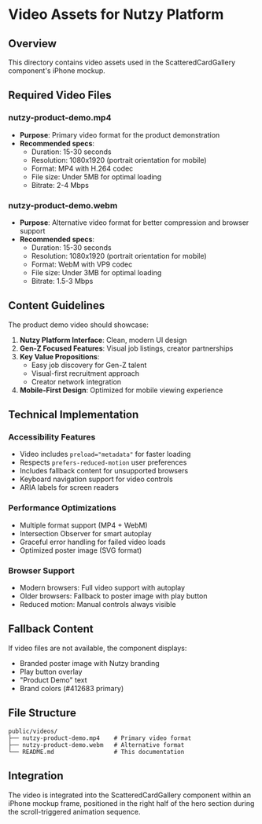 # Video Assets for Nutzy Platform

## Overview
This directory contains video assets used in the ScatteredCardGallery component's iPhone mockup.

## Required Video Files

### nutzy-product-demo.mp4
- **Purpose**: Primary video format for the product demonstration
- **Recommended specs**:
  - Duration: 15-30 seconds
  - Resolution: 1080x1920 (portrait orientation for mobile)
  - Format: MP4 with H.264 codec
  - File size: Under 5MB for optimal loading
  - Bitrate: 2-4 Mbps

### nutzy-product-demo.webm
- **Purpose**: Alternative video format for better compression and browser support
- **Recommended specs**:
  - Duration: 15-30 seconds
  - Resolution: 1080x1920 (portrait orientation for mobile)
  - Format: WebM with VP9 codec
  - File size: Under 3MB for optimal loading
  - Bitrate: 1.5-3 Mbps

## Content Guidelines

The product demo video should showcase:
1. **Nutzy Platform Interface**: Clean, modern UI design
2. **Gen-Z Focused Features**: Visual job listings, creator partnerships
3. **Key Value Propositions**: 
   - Easy job discovery for Gen-Z talent
   - Visual-first recruitment approach
   - Creator network integration
4. **Mobile-First Design**: Optimized for mobile viewing experience

## Technical Implementation

### Accessibility Features
- Video includes `preload="metadata"` for faster loading
- Respects `prefers-reduced-motion` user preferences
- Includes fallback content for unsupported browsers
- Keyboard navigation support for video controls
- ARIA labels for screen readers

### Performance Optimizations
- Multiple format support (MP4 + WebM)
- Intersection Observer for smart autoplay
- Graceful error handling for failed video loads
- Optimized poster image (SVG format)

### Browser Support
- Modern browsers: Full video support with autoplay
- Older browsers: Fallback to poster image with play button
- Reduced motion: Manual controls always visible

## Fallback Content
If video files are not available, the component displays:
- Branded poster image with Nutzy branding
- Play button overlay
- "Product Demo" text
- Brand colors (#412683 primary)

## File Structure
```
public/videos/
├── nutzy-product-demo.mp4    # Primary video format
├── nutzy-product-demo.webm   # Alternative format
└── README.md                 # This documentation
```

## Integration
The video is integrated into the ScatteredCardGallery component within an iPhone mockup frame, positioned in the right half of the hero section during the scroll-triggered animation sequence.
